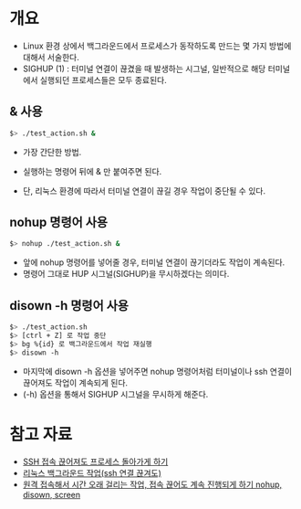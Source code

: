 # 개요 
- Linux 환경 상에서 백그라운드에서 프로세스가 동작하도록 만드는 몇 가지 방법에 대해서 서술한다. 
- SIGHUP (1) : 터미널 연결이 끊겼을 때 발생하는 시그널, 일반적으로 해당 터미널에서 실행되던 프로세스들은 모두 종료된다. 


## & 사용
```sh 
$> ./test_action.sh & 
```
- 가장 간단한 방법. 
- 실행하는 명령어 뒤에 & 만 붙여주면 된다. 

- 단, 리눅스 환경에 따라서 터미널 연결이 끊길 경우 작업이 중단될 수 있다. 


## nohup 명령어 사용 
```sh 
$> nohup ./test_action.sh & 
```
- 앞에 nohup 명령어를 넣어줄 경우, 터미널 연결이 끊기더라도 작업이 계속된다. 
- 명령어 그대로 HUP 시그널(SIGHUP)을 무시하겠다는 의미다. 


## disown -h 명령어 사용
```sh 
$> ./test_action.sh 
$> [ctrl + Z] 로 작업 중단 
$> bg %{id} 로 백그라운드에서 작업 재실행 
$> disown -h  
```
- 마지막에 disown -h 옵션을 넣어주면 nohup 명령어처럼 터미널이나 ssh 연결이 끊어져도 작업이 계속되게 된다. 
- (-h) 옵션을 통해서 SIGHUP 시그널을 무시하게 해준다. 

# 참고 자료 
- [SSH 접속 끊어져도 프로세스 돌아가게 하기](https://umbum.dev/558) 
- [리눅스 백그라운드 작업(ssh 연결 끊겨도) ](https://tyson.tistory.com/88)
- [원격 접속해서 시간 오래 걸리는 작업, 접속 끊어도 계속 진행되게 하기 nohup, disown, screen](https://mytory.net/archives/2340)
